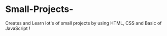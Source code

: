 # Small-Projects-
Creates and Learn lot's of small projects by using HTML, CSS and Basic of JavaScript !
